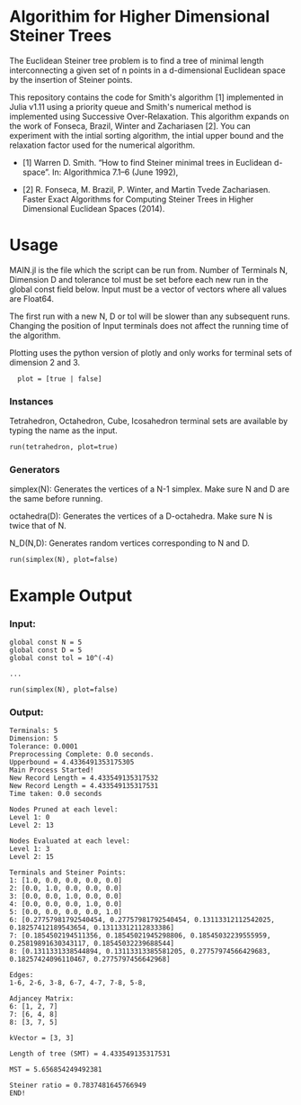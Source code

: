 # Algorithim for Higher Dimensional Steiner Trees

The Euclidean Steiner tree problem is to find a tree of minimal length interconnecting a given set of n points in a d-dimensional Euclidean space by the insertion of Steiner points.

This repository contains the code for Smith's algorithm [1] implemented in Julia v1.11 using a priority queue and Smith's numerical method is implemented using Successive Over-Relaxation. This algorithm expands on the work of Fonseca, Brazil, Winter and Zachariasen [2]. You can experiment with the intial sorting algorithm, the intial upper bound and the relaxation factor used for the numerical algorithm.


* [1] Warren D. Smith. “How to find Steiner minimal trees in Euclidean d-space”. In: Algorithmica 7.1–6 (June 1992), 

* [2] R. Fonseca, M. Brazil, P. Winter, and Martin Tvede Zachariasen. Faster Exact Algorithms for Computing Steiner Trees in Higher Dimensional Euclidean Spaces (2014).


# Usage
MAIN.jl is the file which the script can be run from. Number of Terminals N, Dimension D and tolerance tol must be set before each new run in the global const field below. Input must be a vector of vectors where all values are Float64.

The first run with a new N, D or tol will be slower than any subsequent runs. Changing the position of Input terminals does not affect the running time of the algorithm. 

Plotting uses the python version of plotly and only works for terminal sets of dimension 2 and 3.

      plot = [true | false]



### Instances
Tetrahedron, Octahedron, Cube, Icosahedron terminal sets are available by typing the name as the input.

    run(tetrahedron, plot=true)

### Generators

simplex(N): Generates the vertices of a N-1 simplex. Make sure N and D are the same before running.

octahedra(D): Generates the vertices of a D-octahedra. Make sure N is twice that of N. 

N_D(N,D): Generates random vertices corresponding to N and D.

    run(simplex(N), plot=false)



# Example Output
### Input:

    global const N = 5
    global const D = 5
    global const tol = 10^(-4)

    ...

    run(simplex(N), plot=false)

### Output:

    Terminals: 5
    Dimension: 5
    Tolerance: 0.0001
    Preprocessing Complete: 0.0 seconds.
    Upperbound = 4.4336491353175305
    Main Process Started!
    New Record Length = 4.433549135317532
    New Record Length = 4.433549135317531
    Time taken: 0.0 seconds

    Nodes Pruned at each level:
    Level 1: 0
    Level 2: 13

    Nodes Evaluated at each level:
    Level 1: 3
    Level 2: 15

    Terminals and Steiner Points:
    1: [1.0, 0.0, 0.0, 0.0, 0.0]
    2: [0.0, 1.0, 0.0, 0.0, 0.0]
    3: [0.0, 0.0, 1.0, 0.0, 0.0]
    4: [0.0, 0.0, 0.0, 1.0, 0.0]
    5: [0.0, 0.0, 0.0, 0.0, 1.0]
    6: [0.27757981792540454, 0.27757981792540454, 0.13113312112542025, 0.18257412189543654, 0.13113312112833386]
    7: [0.1854502194511356, 0.18545021945298806, 0.18545032239555959, 0.25819891630343117, 0.18545032239688544]
    8: [0.1311331338544894, 0.13113313385581205, 0.27757974566429683, 0.18257424096110467, 0.2775797456642968]

    Edges:
    1-6, 2-6, 3-8, 6-7, 4-7, 7-8, 5-8,

    Adjancey Matrix:
    6: [1, 2, 7]
    7: [6, 4, 8]
    8: [3, 7, 5]

    kVector = [3, 3]

    Length of tree (SMT) = 4.433549135317531

    MST = 5.656854249492381

    Steiner ratio = 0.7837481645766949
    END!
